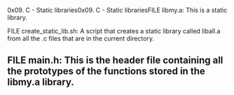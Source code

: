 0x09. C - Static libraries0x09. C - Static librariesFILE libmy.a: This is a static library.

FILE create_static_lib.sh: A script that creates a static library called liball.a from all the .c files that are in the current directory.

FILE main.h: This is the header file containing all the prototypes of the functions stored in the libmy.a library.
--------------------------
